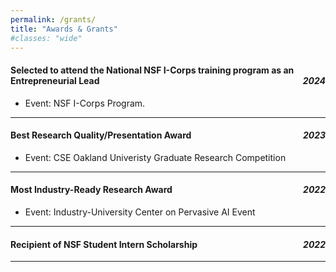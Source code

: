 ```yaml
---
permalink: /grants/
title: "Awards & Grants"
#classes: "wide"
---
```


#### Selected to attend the National NSF I-Corps training program as an Entrepreneurial Lead  <span style="float:right;">*2024*</span>   
- Event: NSF I-Corps Program.

---

#### Best Research Quality/Presentation Award  <span style="float:right;">*2023*</span>  
- Event: CSE Oakland Univeristy Graduate Research Competition

---


####  Most Industry-Ready Research Award <span style="float:right;">*2022*</span>  
- Event: Industry-University Center on Pervasive AI Event

---

####  Recipient of NSF Student Intern Scholarship <span style="float:right;">*2022*</span>  
---
